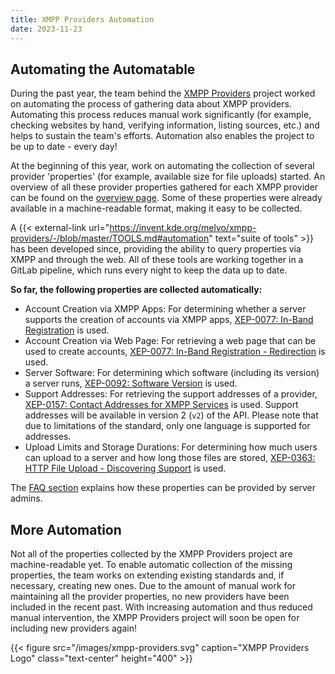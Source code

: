 ```yaml
---
title: XMPP Providers Automation
date: 2023-11-23
---
```


## Automating the Automatable

During the past year, the team behind the [XMPP Providers](https://providers.xmpp.net/) project worked on automating the process of gathering data about XMPP providers.
Automating this process reduces manual work significantly (for example, checking websites by hand, verifying information, listing sources, etc.) and helps to sustain the team's efforts.
Automation also enables the project to be up to date - every day!

At the beginning of this year, work on automating the collection of several provider 'properties' (for example, available size for file uploads) started.
An overview of all these provider properties gathered for each XMPP provider can be found on the [overview page](https://providers.xmpp.net/overview/).
Some of these properties were already available in a machine-readable format, making it easy to be collected.

A {{< external-link url="https://invent.kde.org/melvo/xmpp-providers/-/blob/master/TOOLS.md#automation" text="suite of tools" >}} has been developed since, providing the ability to query properties via XMPP and through the web.
All of these tools are working together in a GitLab pipeline, which runs every night to keep the data up to date.

**So far, the following properties are collected automatically:**

- Account Creation via XMPP Apps: For determining whether a server supports the creation of accounts via XMPP apps, [XEP-0077: In-Band Registration](https://xmpp.org/extensions/xep-0077.html) is used.
- Account Creation via Web Page: For retrieving a web page that can be used to create accounts, [XEP-0077: In-Band Registration - Redirection](https://xmpp.org/extensions/xep-0077.html#redirect) is used.
- Server Software: For determining which software (including its version) a server runs, [XEP-0092: Software Version](https://xmpp.org/extensions/xep-0092.html) is used.
- Support Addresses: For retrieving the support addresses of a provider, [XEP-0157: Contact Addresses for XMPP Services](https://xmpp.org/extensions/xep-0157.html) is used.
Support addresses will be available in version 2 (`v2`) of the API.
Please note that due to limitations of the standard, only one language is supported for addresses.
- Upload Limits and Storage Durations: For determining how much users can upload to a server and how long those files are stored, [XEP-0363: HTTP File Upload - Discovering Support](https://xmpp.org/extensions/xep-0363.html#disco) is used.

The [FAQ section](https://providers.xmpp.net/faq/#where-do-we-have-the-providers-properties-from) explains how these properties can be provided by server admins.

## More Automation

Not all of the properties collected by the XMPP Providers project are machine-readable yet.
To enable automatic collection of the missing properties, the team works on extending existing standards and, if necessary, creating new ones.
Due to the amount of manual work for maintaining all the provider properties, no new providers have been included in the recent past.
With increasing automation and thus reduced manual intervention, the XMPP Providers project will soon be open for including new providers again!

{{< figure src="/images/xmpp-providers.svg" caption="XMPP Providers Logo" class="text-center" height="400" >}}
